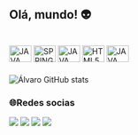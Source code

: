 ## Olá, mundo! 👽


<div style="display: inline_block"><br>

 
  <img align="center" alt="JAVA" height="30" width="40"  src="https://cdn.jsdelivr.net/gh/devicons/devicon/icons/java/java-original.svg"> 
  <img align="center" alt="SPRING" height="30" width="40"  src="https://cdn.jsdelivr.net/gh/devicons/devicon/icons/spring/spring-original-wordmark.svg" />
  <img align="center" alt="JAVA" height="30" width="40"  src="https://cdn.jsdelivr.net/gh/devicons/devicon/icons/mysql/mysql-original-wordmark.svg" />
  <img align="center" alt="HTML5" height="30" width="40" src="https://cdn.jsdelivr.net/gh/devicons/devicon/icons/html5/html5-original.svg">
  <img align="center" alt="JAVA" height="30" width="40"  src="https://cdn.jsdelivr.net/gh/devicons/devicon/icons/css3/css3-original.svg" />
          
 ###                                
 ![Álvaro GitHub stats](https://github-readme-stats.vercel.app/api?username=alvarosfilho&show_icons=true&theme=synthwave)
</div>

<h3>🌐Redes socias</h3>
<div> 
  <a href = "asgafdev@gmail.com"><img src="https://img.shields.io/badge/-Gmail-%23333?style=for-the-badge&logo=gmail&logoColor=white" target="_blank"></a>
  <a href="https://www.linkedin.com/in/álvaro-simões" target="_blank"><img src="https://img.shields.io/badge/-LinkedIn-%230077B5?style=for-the-badge&logo=linkedin&logoColor=white" target="_blank"></a>
  <a href="https://instagram.com/alvarofillho" target="_blank"><img src="https://img.shields.io/badge/-Instagram-%23E4405F?style=for-the-badge&logo=instagram&logoColor=white" target="_blank"></a>
 	<a href="https://www.twitch.tv/alvarofillho" target="_blank"><img src="https://img.shields.io/badge/Twitch-9146FF?style=for-the-badge&logo=twitch&logoColor=white" target="_blank"></a> 

</div>
